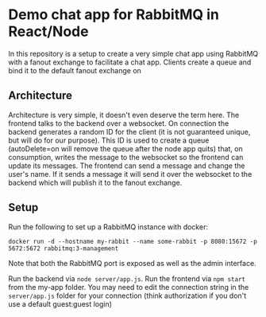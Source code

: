# Demo chat app for RabbitMQ in React/Node

In this repository is a setup to create a very simple chat app using RabbitMQ with a fanout exchange to facilitate a chat app. Clients create a queue and bind it to the default fanout exchange on 

## Architecture

Architecture is very simple, it doesn't even deserve the term here. The frontend talks to the backend over a websocket. On connection the backend generates a random ID for the client (it is not guaranteed unique, but will do for our purpose). This ID is used to create a queue (autoDelete=on will remove the queue after the node app quits) that, on consumption, writes the message to the websocket so the frontend can update its messages. The frontend can send a message and change the user's name. If it sends a message it will send it over the websocket to the backend which will publish it to the fanout exchange. 

## Setup

Run the following to set up a RabbitMQ instance with docker:

`docker run -d --hostname my-rabbit --name some-rabbit -p 8080:15672 -p 5672:5672 rabbitmq:3-management`

Note that both the RabbitMQ port is exposed as well as the admin interface.

Run the backend via `node server/app.js`. Run the frontend via `npm start` from the my-app folder.
You may need to edit the connection string in the `server/app.js` folder for your connection (think authorization if you don't use a default guest:guest login)
